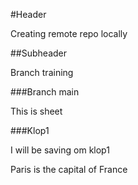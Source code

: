 #Header

Creating remote repo locally

##Subheader 

Branch training

###Branch main

This is sheet
 
###Klop1 

I will be saving om klop1

Paris is the capital of France